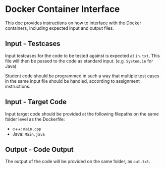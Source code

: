 # Docker Container Interface

This doc provides instructions on how to interface with the Docker containers, including expected input and output files.

## Input - Testcases

Input testcases for the code to be tested against is expected at `in.txt`. This file will then be passed to the code as standard input. (e.g. `System.in` for Java)

Student code should be programmed in such a way that multiple test cases in the same input file should be handled, according to assignment instructions.

## Input - Target Code

Input target code should be provided at the following filepaths on the same folder level as the Dockerfile:

- c++: `main.cpp`
- Java: `Main.java`

## Output - Code Output

The output of the code will be provided on the same folder, as `out.txt`.
